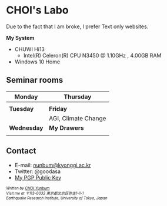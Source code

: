 <script language="javascript" type="text/javascript">
        document.write("<font color='green' size='1'>This document was last modified on " + document.lastModified + "</font>");
</script>
# CHOI's Labo

Due to the fact that I am broke, I prefer Text only websites.



**My System**

- CHUWI Hi13
  - Intel(R) Celeron(R) CPU N3450 @ 1.10GHz , 4.00GB RAM
- Windows 10 Home



## Seminar rooms

| Monday        | Thursday            |
| ------------- | ------------------- |
|               |                     |
| **Tuesday**   | **Friday**          |
|               | AGI, Climate Change |
| **Wednesday** | **My Drawers**      |
|               |                     |



## Contact

- E-mail: <a href="mailto:nunbum@kyonggi.ac.kr">nunbum@kyonggi.ac.kr</a>
- Twitter: @goodasa
- <a href="./PGP_Public_CHOI_Yunbum.txt">My PGP Public Key</a>




<address>
    <font size=1>
        Written by <a href="mailto:nunbum@kyonggi.ac.kr">CHOI Yunbum</a><br> 
        Visit me at 〒113-0032 東京都文京区弥生1-1-1<br>
        Earthquake Research Institute, University of Tokyo, Japan
    </font>
</address>